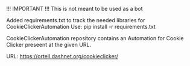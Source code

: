 !!! IMPORTANT !!! This is not meant to be used as a bot

Added requirements.txt to track the needed libraries for CookieClickerAutomation
Use: pip install -r requirements.txt

CookieClickerAutomation repository contains an Automation for Cookie Clicker preseent at the given URL.


URL: https://orteil.dashnet.org/cookieclicker/
